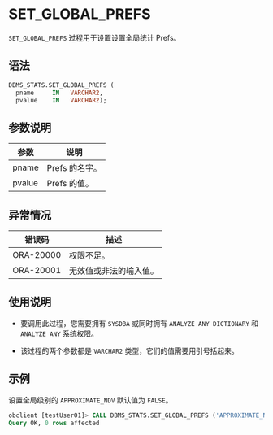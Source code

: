 # SET_GLOBAL_PREFS 


`SET_GLOBAL_PREFS` 过程用于设置设置全局统计 Prefs。

## 语法 

```sql
DBMS_STATS.SET_GLOBAL_PREFS (
  pname     IN   VARCHAR2,
  pvalue    IN   VARCHAR2);
```



## 参数说明 

|   参数   |     说明     |
|--------|------------|
| pname  | Prefs 的名字。 |
| pvalue | Prefs 的值。  |



## 异常情况 


|    错误码    |     描述      |
|-----------|-------------|
| ORA-20000 | 权限不足。       |
| ORA-20001 | 无效值或非法的输入值。 |



## 使用说明 

* 要调用此过程，您需要拥有 `SYSDBA` 或同时拥有 `ANALYZE ANY DICTIONARY` 和 `ANALYZE ANY` 系统权限。 

* 该过程的两个参数都是 `VARCHAR2` 类型，它们的值需要用引号括起来。


## 示例 

设置全局级别的 `APPROXIMATE_NDV` 默认值为 `FALSE`。

```sql
obclient [testUser01]> CALL DBMS_STATS.SET_GLOBAL_PREFS ('APPROXIMATE_NDV', 'FALSE');
Query OK, 0 rows affected
```


